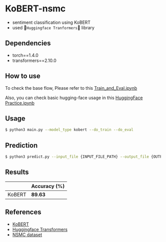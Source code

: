 # KoBERT-nsmc

- sentiment classification using KoBERT
- used 🤗`Huggingface Tranformers`🤗 library

## Dependencies

- torch==1.4.0
- transformers==2.10.0

## How to use

To check the base flow, Please refer to this [Train_and_Eval.ipynb](notebook)

Also, you can check basic hugging-face usage in this [HuggingFace Practice.ipynb](notebook)

## Usage

```bash
$ python3 main.py --model_type kobert --do_train --do_eval
```

## Prediction

```bash
$ python3 predict.py --input_file {INPUT_FILE_PATH} --output_file {OUTPUT_FILE_PATH} --model_dir {SAVED_CKPT_PATH}
```

## Results
|                   | Accuracy (%) |
| ----------------- | ------------ |
| KoBERT            | **89.63**    |


## References

- [KoBERT](https://github.com/SKTBrain/KoBERT)
- [Huggingface Transformers](https://github.com/huggingface/transformers)
- [NSMC dataset](https://github.com/e9t/nsmc)

